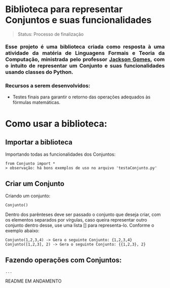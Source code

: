 <h1>Biblioteca para representar Conjuntos e suas funcionalidades</h1>

> Status: Processo de finalização

<h3 style="text-align: justify; margin: 1.3em 0">Esse projeto é uma biblioteca criada como resposta à uma atividade da matéria de Linguagens Formais e Teoria da Computação, ministrada pelo professor <a href="https://github.com/jacksongomesbr">Jackson Gomes</a>, com o intuito de representar um Conjunto e suas funcionalidades usando classes do Python.</h3>

<h3>Recursos a serem desenvolvidos:</h3>

- Testes finais para garantir o retorno das operações adequados às fórmulas matemáticas.

<h1 style="margin: 1.5em 0 0.8em 0">Como usar a biblioteca:</h1>

## Importar a biblioteca

Importando todas as funcionalidades dos Conjuntos:

```console
from Conjunto import *
> observação: há bons exemplos de uso no arquivo 'testaConjunto.py'
```

## Criar um Conjunto

Criando um conjunto:

```console
Conjunto()
```

Dentro dos parênteses deve ser passado o conjunto que deseja criar, com os elementos separados por vírgulas, caso queira representar outro conjunto dentro desse, use uma lista [] para representa-lo. Conforme o exemplo abaixo:

```console
Conjunto(1,2,3,4) -> Gera o seguinte Conjunto: {1,2,3,4}
Conjunto([1,2,3], 2) -> Gera o seguinte Conjunto: {{1,2,3}, 2}
```

## Fazendo operações com Conjuntos:

```console
...
```
README EM ANDAMENTO
